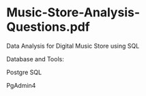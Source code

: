 # Music-Store-Analysis-Questions.pdf

Data Analysis for Digital Music Store using SQL

Database and Tools:

Postgre SQL

PgAdmin4


